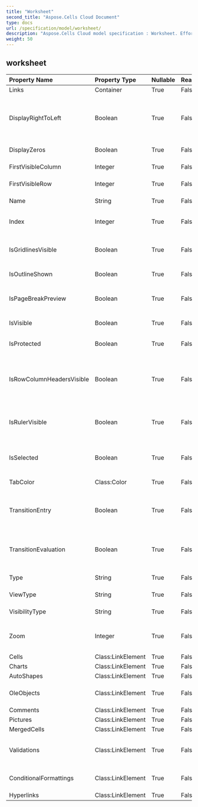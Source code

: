 ```yaml
---
title: "Worksheet"
second_title: "Aspose.Cells Cloud Document"
type: docs
url: /specification/model/worksheet/
description: "Aspose.Cells Cloud model specification : Worksheet. Effortlessly handle Excel and other spreadsheet documents with features like opening, generating, editing, splitting, merging, comparing, and converting."
weight: 50
---
```


## **worksheet**

 

| Property Name | Property Type | Nullable |  ReadOnly | DefaultValue | Description | 
| :- | :- | :- |:- |  :- | :- |
| Links | Container | True |  False |  |  |  
| DisplayRightToLeft | Boolean | True |  False |  | Indicates if the specified worksheet is displayed from right to left instead of from left to right.            Default is false.  |  
| DisplayZeros | Boolean | True |  False |  | True if zero values are displayed.  |  
| FirstVisibleColumn | Integer | True |  False |  | Represents first visible column index.  |  
| FirstVisibleRow | Integer | True |  False |  | Represents first visible row index.  |  
| Name | String | True |  False |  | Gets or sets the name of the worksheet.  |  
| Index | Integer | True |  False |  | Gets the index of sheet in the worksheet collection.  |  
| IsGridlinesVisible | Boolean | True |  False |  | Gets or sets a value indicating whether the gridlines are visible.Default is true.  |  
| IsOutlineShown | Boolean | True |  False |  | Indicates whether to show outline.  |  
| IsPageBreakPreview | Boolean | True |  False |  | Indicates whether the specified worksheet is shown in normal view or page break preview.  |  
| IsVisible | Boolean | True |  False |  | Represents if the worksheet is visible.  |  
| IsProtected | Boolean | True |  False |  | Indicates if the worksheet is protected.  |  
| IsRowColumnHeadersVisible | Boolean | True |  False |  | Gets or sets a value indicating whether the worksheet will display row and column headers.            Default is true.  |  
| IsRulerVisible | Boolean | True |  False |  | Indicates whether the ruler is visible. This property is only applied for page break preview.  |  
| IsSelected | Boolean | True |  False |  | Indicates whether this worksheet is selected when the workbook is opened.  |  
| TabColor | Class:Color | True |  False |  | Represents worksheet tab color.  |  
| TransitionEntry | Boolean | True |  False |  | Indicates whether the Transition Formula Entry (Lotus compatibility) option is enabled.  |  
| TransitionEvaluation | Boolean | True |  False |  | Indicates whether the Transition Formula Evaluation (Lotus compatibility) option is enabled.  |  
| Type | String | True |  False |  | Represents worksheet type.  |  
| ViewType | String | True |  False |  | Gets and sets the view type.  |  
| VisibilityType | String | True |  False |  | Indicates the visible state for this sheet.  |  
| Zoom | Integer | True |  False |  | Represents the scaling factor in percentage. It should be between 10 and 400.  |  
| Cells | Class:LinkElement | True |  False |  | Gets the  collection.  |  
| Charts | Class:LinkElement | True |  False |  | Gets a  collection  |  
| AutoShapes | Class:LinkElement | True |  False |  |  |  
| OleObjects | Class:LinkElement | True |  False |  | Represents a collection of  in a worksheet.  |  
| Comments | Class:LinkElement | True |  False |  | Gets the  collection.  |  
| Pictures | Class:LinkElement | True |  False |  | Gets a  collection.  |  
| MergedCells | Class:LinkElement | True |  False |  |  |  
| Validations | Class:LinkElement | True |  False |  | Gets the data validation setting collection in the worksheet.  |  
| ConditionalFormattings | Class:LinkElement | True |  False |  | Gets the ConditionalFormattings in the worksheet.  |  
| Hyperlinks | Class:LinkElement | True |  False |  | Gets the  collection.  |  

